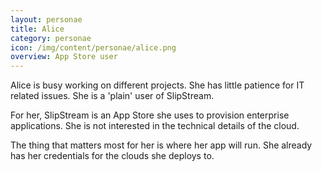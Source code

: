 ```yaml
---
layout: personae
title: Alice
category: personae
icon: /img/content/personae/alice.png
overview: App Store user
---
```


Alice is busy working on different projects. She has little patience for IT related issues. She is a 'plain' user of SlipStream. 

For her, SlipStream is an App Store she uses to provision enterprise applications. She is not interested in the technical details of the cloud. 

The thing that matters most for her is where her app will run. She already has her credentials for the clouds she deploys to.
